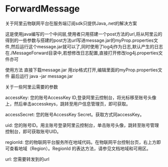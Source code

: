 # ForwardMessage
关于阿里云物联网平台在服务端订阅sdk只提供Java,.net的解决方案



这是使用java编写的一个中间层,使用者只用搭建一个post方法的url,将从阿里云的得到的一些参数与搭建的post方法url写进message.jar的myProp.properties文件,然后运行这个message.jar就可以了,同时使用了log4j作为日志,默认产生的日志在./MessageForward目录中,若想修改日志配置,直接打开修改log4j.properties文件亦可



使用方法
直接下载message.jar
用zip格式打开,编辑里面的myProp.properties文件
最后运行 java -jar message.jar



关于一些阿里云需要的参数

accessKey: 您的账号AccessKey ID,登录阿里云控制台，将光标移至账号头像上，然后单击accesskeys，跳转至用户信息管理页，即可获取。

accessSecret: 您的账号AccessKey Secret。获取方式同accessKey。

uid: 您的账号ID。用主账号登录阿里云控制台，单击账号头像，跳转至账号管理控制台，即可获取账号UID。

regionId: 您的物联网平台服务所在地域代码。在物联网平台控制台页，右上方即可查看地域（Region）。RegionId 的表达方法，请参见文档地域和可用区。

url: 您需要转发到的url
